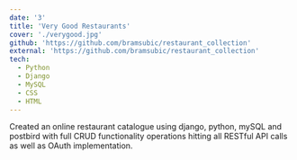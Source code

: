```yaml
---
date: '3'
title: 'Very Good Restaurants'
cover: './verygood.jpg'
github: 'https://github.com/bramsubic/restaurant_collection'
external: 'https://github.com/bramsubic/restaurant_collection'
tech:
  - Python
  - Django
  - MySQL
  - CSS
  - HTML
---
```


Created an online restaurant catalogue using django, python, mySQL and postbird with full CRUD functionality operations hitting all RESTful API calls as well as OAuth implementation.

